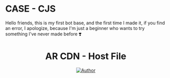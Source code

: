 # CASE - CJS
Hello friends, this is my first bot base, and the first time I made it, if you find an error, I apologize, because I'm just a beginner who wants to try something I've never made before ❣️

<h1 align="center">AR CDN - Host File</h1>

<p align="center">
<a href="https://github.com/kiuur"><img title="Author" src="https://img.shields.io/badge/AUTHOR-kiuur-green.svg?style=for-the-badge&logo=github"></a>
